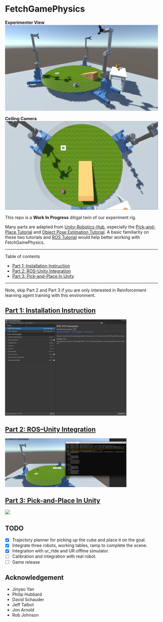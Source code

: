 # FetchGamePhysics

**Experimenter View**
![three_robots](images/image_exp_view.png)

**Ceiling Camera**
![three_robots](images/ceiling_view.png)


This repo is a **Work In Progress** ditigal twin of our experiment rig. 

Many parts are adapted from [Unity-Robotics-Hub](https://github.com/Unity-Technologies/Unity-Robotics-Hub), especially the [Pick-and-Place Tutorial](https://github.com/Unity-Technologies/Unity-Robotics-Hub/blob/main/tutorials/pick_and_place/README.md) and [Object Pose Estimation Tutorial](https://github.com/Unity-Technologies/Robotics-Object-Pose-Estimation). A basic familiarity on these two tutorials and [ROS Tutorial](http://wiki.ros.org/ROS/Tutorials) would help better working with FetchGamePhysics.  

---
Table of contents
  - [Part 1: Installation Instruction](#part-1-installation-instruction)
  - [Part 2: ROS–Unity Integration](#part-2-rosunity-integration)
  - [Part 3: Pick-and-Place In Unity](#part-3-pick-and-place-in-unity)
---

Note, skip Part 2 and Part 3 if you are only interested in Reinforcement learning agent training with this environment. 

## [Part 1: Installation Instruction](1_installation_instruction.md)

<img src="images/package_manager.png" width="400"/>




## [Part 2: ROS–Unity Integration](2_ros_unity_integration.md)
<img src="images/RosUnityIntegration.png " width="400"/>



## [Part 3: Pick-and-Place In Unity](3_pick_and_place.md)
<img src="images/pick_and_place.gif " width="400"/>


## TODO
- [x] Trajectory planner for picking up the cube and place it on the goal.
- [x] Integrate three robots, working tables, ramp to complete the scene.
- [x] Integration with ur_rtde and UR offline simulator. 
- [ ] Calibration and integration with real robot.
- [ ] Game release 

## Acknowledgement
- Jinyao Yan 
- Philip Hubbard
- David Schauder 
- Jeff Talbot 
- Jon Arnold 
- Rob Johnson 
